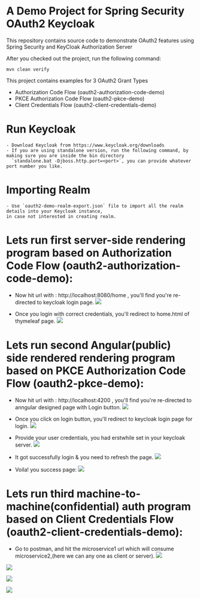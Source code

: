 # A Demo Project for Spring Security OAuth2 Keycloak 

This repository contains source code to demonstrate OAuth2 features using Spring Security and KeyCloak Authorization Server

After you checked out the project, run the following command:

`mvn clean verify`

This project contains examples for 3 OAuth2 Grant Types

- Authorization Code Flow (oauth2-authorization-code-demo)
- PKCE Authorization Code Flow (oauth2-pkce-demo)
- Client Credentials Flow (oauth2-client-credentials-demo)

# Run Keycloak
    - Download Keycloak from https://www.keycloak.org/downloads
    - If you are using standalone version, run the following command, by making sure you are inside the bin directory
      `standalone.bat -Djboss.http.port=<port>`, you can provide whatever port number you like.

# Importing Realm
    - Use `oauth2-demo-realm-export.json` file to import all the realm details into your Keycloak instance, 
    in case not interested in creating realm.
     
# Lets run first server-side rendering program based on Authorization Code Flow (oauth2-authorization-code-demo):

- Now hit url with : http://localhost:8080/home , you'll find you're re-directed to keycloak login page.
![](https://github.com/AadityaUoHyd/keycloak_with_AuthCode_PKCE_ClientCredentials/blob/master/spring-security-oauth2-keycloak/authCode2.jpg)

- Once you login with correct credentials, you'll redirect to home.html of thymeleaf page.
![](https://github.com/AadityaUoHyd/keycloak_with_AuthCode_PKCE_ClientCredentials/blob/master/spring-security-oauth2-keycloak/authCode3.jpg)

# Lets run second Angular(public) side rendered rendering program based on PKCE Authorization Code Flow (oauth2-pkce-demo):

- Now hit url with : http://localhost:4200 , you'll find you're re-directed to anngular designed page with Login button.
![](https://github.com/AadityaUoHyd/keycloak_with_AuthCode_PKCE_ClientCredentials/blob/master/spring-security-oauth2-keycloak/pkce1.jpg)

- Once you click on login button, you'll redirect to keycloak login page for login.
![](https://github.com/AadityaUoHyd/keycloak_with_AuthCode_PKCE_ClientCredentials/blob/master/spring-security-oauth2-keycloak/pkce2.jpg)

- Provide your user credentials, you had erstwhile set in your keycloak server.
![](https://github.com/AadityaUoHyd/keycloak_with_AuthCode_PKCE_ClientCredentials/blob/master/spring-security-oauth2-keycloak/pkce3.jpg)

- It got successfully login & you need to refresh the page.
![](https://github.com/AadityaUoHyd/keycloak_with_AuthCode_PKCE_ClientCredentials/blob/master/spring-security-oauth2-keycloak/pkce4.jpg)

- Voila! you success page:
![](https://github.com/AadityaUoHyd/keycloak_with_AuthCode_PKCE_ClientCredentials/blob/master/spring-security-oauth2-keycloak/pkce5.jpg)

# Lets run third machine-to-machine(confidential) auth program based on Client Credentials Flow (oauth2-client-credentials-demo):

- Go to postman, and hit the microservice1 url which will consume microservice2,(here we can any one as client or server).
![](https://github.com/AadityaUoHyd/keycloak_with_AuthCode_PKCE_ClientCredentials/blob/master/spring-security-oauth2-keycloak/clientCredentials0.jpg)

![](https://github.com/AadityaUoHyd/keycloak_with_AuthCode_PKCE_ClientCredentials/blob/master/spring-security-oauth2-keycloak/cc0.jpg)

![](https://github.com/AadityaUoHyd/keycloak_with_AuthCode_PKCE_ClientCredentials/blob/master/spring-security-oauth2-keycloak/clientCredentials1.jpg)

![](https://github.com/AadityaUoHyd/keycloak_with_AuthCode_PKCE_ClientCredentials/blob/master/spring-security-oauth2-keycloak/clientCredentials2.jpg)
